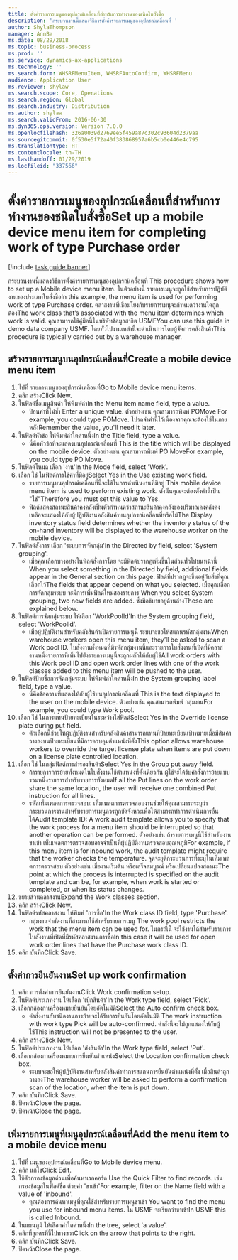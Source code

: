 ```yaml
---
title: ตั้งค่ารายการเมนูของอุปกรณ์เคลื่อนที่สำหรับการทำงานของชนิดใบสั่งซื้อ
description: 'กระบวนงานนี้แสดงวิธีการตั้งค่ารายการเมนูของอุปกรณ์เคลื่อนที่ '
author: ShylaThompson
manager: AnnBe
ms.date: 08/29/2018
ms.topic: business-process
ms.prod: ''
ms.service: dynamics-ax-applications
ms.technology: ''
ms.search.form: WHSRFMenuItem, WHSRFAutoConfirm, WHSRFMenu
audience: Application User
ms.reviewer: shylaw
ms.search.scope: Core, Operations
ms.search.region: Global
ms.search.industry: Distribution
ms.author: shylaw
ms.search.validFrom: 2016-06-30
ms.dyn365.ops.version: Version 7.0.0
ms.openlocfilehash: 326a0039d2769ee5f459a87c302c93604d2379aa
ms.sourcegitcommit: 0f530e5f72a40f383868957a6b5cb0e446e4c795
ms.translationtype: HT
ms.contentlocale: th-TH
ms.lasthandoff: 01/29/2019
ms.locfileid: "337566"
---
```

# <a name="set-up-a-mobile-device-menu-item-for-completing-work-of-type-purchase-order"></a><span data-ttu-id="38ba9-103">ตั้งค่ารายการเมนูของอุปกรณ์เคลื่อนที่สำหรับการทำงานของชนิดใบสั่งซื้อ</span><span class="sxs-lookup"><span data-stu-id="38ba9-103">Set up a mobile device menu item for completing work of type Purchase order</span></span>

[!include [task guide banner](../../includes/task-guide-banner.md)]

<span data-ttu-id="38ba9-104">กระบวนงานนี้แสดงวิธีการตั้งค่ารายการเมนูของอุปกรณ์เคลื่อนที่ </span><span class="sxs-lookup"><span data-stu-id="38ba9-104">This procedure shows how to set up a Mobile device menu item.</span></span> <span data-ttu-id="38ba9-105">ในตัวอย่างนี้ รายการเมนูจะถูกใช้สำหรับการปฏิบัติงานของประเภทใบสั่งซื้อ</span><span class="sxs-lookup"><span data-stu-id="38ba9-105">In this example, the menu item is used for performing work of type Purchase order.</span></span> <span data-ttu-id="38ba9-106">คลาสงานที่เชื่อมโยงกับรายการเมนูจะกำหนดว่างานใดถูกต้อง</span><span class="sxs-lookup"><span data-stu-id="38ba9-106">The work class that’s associated with the menu item determines which work is valid.</span></span> <span data-ttu-id="38ba9-107">คุณสามารถใช้คู่มือนี้ในบริษัทข้อมูลสาธิต USMF</span><span class="sxs-lookup"><span data-stu-id="38ba9-107">You can use this guide in demo data company USMF.</span></span> <span data-ttu-id="38ba9-108">โดยทั่วไปงานเหล่านี้จะดำเนินการโดยผู้จัดการคลังสินค้า</span><span class="sxs-lookup"><span data-stu-id="38ba9-108">This procedure is typically carried out by a warehouse manager.</span></span>


## <a name="create-a-mobile-device-menu-item"></a><span data-ttu-id="38ba9-109">สร้างรายการเมนูบนอุปกรณ์เคลื่อนที่</span><span class="sxs-lookup"><span data-stu-id="38ba9-109">Create a mobile device menu item</span></span>
1. <span data-ttu-id="38ba9-110">ไปที่ รายการเมนูของอุปกรณ์เคลื่อนที่</span><span class="sxs-lookup"><span data-stu-id="38ba9-110">Go to Mobile device menu items.</span></span>
2. <span data-ttu-id="38ba9-111">คลิก สร้าง</span><span class="sxs-lookup"><span data-stu-id="38ba9-111">Click New.</span></span>
3. <span data-ttu-id="38ba9-112">ในฟิลด์ชื่อเมนูสินค้า ให้พิมพ์ค่า</span><span class="sxs-lookup"><span data-stu-id="38ba9-112">In the Menu item name field, type a value.</span></span>
    * <span data-ttu-id="38ba9-113">ป้อนค่าที่ไม่ซ้ำ </span><span class="sxs-lookup"><span data-stu-id="38ba9-113">Enter a unique value.</span></span> <span data-ttu-id="38ba9-114">ตัวอย่างเช่น คุณสามารถพิมพ์ POMove </span><span class="sxs-lookup"><span data-stu-id="38ba9-114">For example, you could type POMove.</span></span> <span data-ttu-id="38ba9-115">โปรดจำค่านี้ไว้เนื่องจากคุณจะต้องใช้ในภายหลัง</span><span class="sxs-lookup"><span data-stu-id="38ba9-115">Remember the value, you'll need it later.</span></span>  
4. <span data-ttu-id="38ba9-116">ในฟิลด์หัวข้อ ให้พิมพ์ค่าใดค่าหนึ่ง</span><span class="sxs-lookup"><span data-stu-id="38ba9-116">In the Title field, type a value.</span></span>
    * <span data-ttu-id="38ba9-117">นี่คือหัวข้อที่จะแสดงบนอุปกรณ์เคลื่อนที่ </span><span class="sxs-lookup"><span data-stu-id="38ba9-117">This is the title which will be displayed on the mobile device.</span></span> <span data-ttu-id="38ba9-118">ตัวอย่างเช่น คุณสามารถพิมพ์ PO Move</span><span class="sxs-lookup"><span data-stu-id="38ba9-118">For example, you could type PO Move.</span></span>  
5. <span data-ttu-id="38ba9-119">ในฟิลด์โหมด เลือก 'งาน'</span><span class="sxs-lookup"><span data-stu-id="38ba9-119">In the Mode field, select 'Work'.</span></span>
6. <span data-ttu-id="38ba9-120">เลือก ใช่ ในฟิลด์การใช้ค่าที่มีอยู่</span><span class="sxs-lookup"><span data-stu-id="38ba9-120">Select Yes in the Use existing work field.</span></span>
    * <span data-ttu-id="38ba9-121">รายการเมนูบนอุปกรณ์เคลื่อนที่นี้จะใช้ในการดำเนินงานที่มีอยู่ </span><span class="sxs-lookup"><span data-stu-id="38ba9-121">This mobile device menu item is used to perform existing work.</span></span> <span data-ttu-id="38ba9-122">ดังนั้นคุณจะต้องตั้งค่านี้เป็น "ใช่"</span><span class="sxs-lookup"><span data-stu-id="38ba9-122">Therefore you must set this value to Yes.</span></span>  
    * <span data-ttu-id="38ba9-123">ฟิลด์แสดงสถานะสินค้าคงคลังเป็นตัวกำหนดว่าสถานะสินค้าคงคลังของปริมาณคงคลังคงเหลือจะแสดงให้กับผู้ปฏิบัติงานคลังสินค้าบนอุปกรณ์เคลื่อนที่หรือไม่</span><span class="sxs-lookup"><span data-stu-id="38ba9-123">The Display inventory status field determines whether the inventory status of the on-hand inventory will be displayed to the warehouse worker on the mobile device.</span></span>  
7. <span data-ttu-id="38ba9-124">ในฟิลด์สั่งการ เลือก 'ระบบการจัดกลุ่ม'</span><span class="sxs-lookup"><span data-stu-id="38ba9-124">In the Directed by field, select 'System grouping'.</span></span>
    * <span data-ttu-id="38ba9-125">เมื่อคุณเลือกบางอย่างในฟิลด์สั่งการโดย จะมีฟิลด์ปรากฏเพิ่มขึ้นในส่วนทั่วไปบนหน้านี้ </span><span class="sxs-lookup"><span data-stu-id="38ba9-125">When you select something in the Directed by field, additional fields appear in the General section on this page.</span></span> <span data-ttu-id="38ba9-126">ฟิลด์ที่ปรากฏจะขึ้นอยู่กับสิ่งที่คุณเลือกไว้</span><span class="sxs-lookup"><span data-stu-id="38ba9-126">The fields that appear depend on what you selected.</span></span> <span data-ttu-id="38ba9-127">เมื่อคุณเลือกการจัดกลุ่มระบบ จะมีการเพิ่มฟิลด์ใหม่สองรายการ </span><span class="sxs-lookup"><span data-stu-id="38ba9-127">When you select System grouping, two new fields are added.</span></span> <span data-ttu-id="38ba9-128">ซึ่งมีอธิบายอยู่ด้านล่าง</span><span class="sxs-lookup"><span data-stu-id="38ba9-128">These are explained below.</span></span>  
8. <span data-ttu-id="38ba9-129">ในฟิลด์การจัดกลุ่มระบบ ให้เลือก 'WorkPoolId'</span><span class="sxs-lookup"><span data-stu-id="38ba9-129">In the System grouping field, select 'WorkPoolId'.</span></span>
    * <span data-ttu-id="38ba9-130">เมื่อผู้ปฏิบัติงานสำหรับคลังสินค้าเปิดรายการเมนูนี้ ระบบจะขอให้สแกนรหัสกลุ่มงาน</span><span class="sxs-lookup"><span data-stu-id="38ba9-130">When warehouse workers open this menu item, they’ll be asked to scan a Work pool ID.</span></span> <span data-ttu-id="38ba9-131">ใบสั่งงานทั้งหมดที่มีรหัสกลุ่มงานนี้และรายการใบสั่งงานที่เปิดที่มีคลาสงานหนึ่งรายการที่เพิ่มไปยังรายการเมนูนี้จะถูกผลักให้กับผู้ใช้</span><span class="sxs-lookup"><span data-stu-id="38ba9-131">All work orders with this Work pool ID and open work order lines with one of the work classes added to this menu item will be pushed to the user.</span></span>  
9. <span data-ttu-id="38ba9-132">ในฟิลด์ป้ายชื่อการจัดกลุ่มระบบ ให้พิมพ์ค่าใดค่าหนึ่ง</span><span class="sxs-lookup"><span data-stu-id="38ba9-132">In the System grouping label field, type a value.</span></span>
    * <span data-ttu-id="38ba9-133">นี่คือข้อความที่แสดงให้กับผู้ใช้บนอุปกรณ์เคลื่อนที่ </span><span class="sxs-lookup"><span data-stu-id="38ba9-133">This is the text displayed to the user on the mobile device.</span></span> <span data-ttu-id="38ba9-134">ตัวอย่างเช่น คุณสามารถพิมพ์ กลุ่มงาน</span><span class="sxs-lookup"><span data-stu-id="38ba9-134">For example, you could type Work pool.</span></span>  
10. <span data-ttu-id="38ba9-135">เลือก ใช่ ในการแทนป้ายทะเบียนในระหว่างใส่ฟิลด์</span><span class="sxs-lookup"><span data-stu-id="38ba9-135">Select Yes in the Override license plate during put field.</span></span>
    * <span data-ttu-id="38ba9-136">ตัวเลือกนี้ช่วยให้ผู้ปฏิบัติงานสำหรับคลังสินค้าสามารถแทนที่ป้ายทะเบียนเป้าหมายเมื่อมีสินค้าวางลงบนป้ายทะเบียนที่มีการควบคุมตำแหน่งที่ตั้ง</span><span class="sxs-lookup"><span data-stu-id="38ba9-136">This option allows warehouse workers to override the target license plate when items are put down on a license plate controlled location.</span></span>  
11. <span data-ttu-id="38ba9-137">เลือก ใช่ ในกลุ่มฟิลด์การสำรองสินค้า</span><span class="sxs-lookup"><span data-stu-id="38ba9-137">Select Yes in the Group put away field.</span></span>
    * <span data-ttu-id="38ba9-138">ถ้ารายการการย้ายทั้งหมดในใบสั่งงานใช้ตำแหน่งที่ตั้งเดียวกัน ผู้ใช้จะได้รับคำสั่งการย้ายแบบรวมหนึ่งรายการสำหรับรายการทั้งหมด</span><span class="sxs-lookup"><span data-stu-id="38ba9-138">If all the Put lines on the work order share the same location, the user will receive one combined Put instruction for all lines.</span></span>  
    * <span data-ttu-id="38ba9-139">รหัสเท็มเพลตการตรวจสอบ: เท็มเพลตการตรวจสอบงานช่วยให้คุณสามารถระบุว่ากระบวนการงานสำหรับรายการเมนูควรถูกขัดจังหวะเพื่อให้สามารถทำการดำเนินการอื่นได้</span><span class="sxs-lookup"><span data-stu-id="38ba9-139">Audit template ID: A work audit template allows you to specify that the work process for a menu item should be interrupted so that another operation can be performed.</span></span> <span data-ttu-id="38ba9-140">ตัวอย่างเช่น ถ้ารายการเมนูนี้ใช้สำหรับงานขาเข้า เท็มเพลตการตรวจสอบอาจจำเป็นที่ผู้ปฏิบัติงานตรวจสอบอุณหภูมิ</span><span class="sxs-lookup"><span data-stu-id="38ba9-140">For example, if this menu item is for inbound work, the audit template might require that the worker checks the temperature.</span></span> <span data-ttu-id="38ba9-141">จุดจะยุติกระบวนการที่ระบุในเท็มเพลตการตรวจสอบ ตัวอย่างเช่น เมื่องานเริ่มต้น หรือเสร็จสมบูรณ์ หรือเปลี่ยนแปลงสถานะ</span><span class="sxs-lookup"><span data-stu-id="38ba9-141">The point at which the process is interrupted is specified on the audit template and can be, for example, when work is started or completed, or when its status changes.</span></span>  
12. <span data-ttu-id="38ba9-142">ขยายส่วนคลาสงาน</span><span class="sxs-lookup"><span data-stu-id="38ba9-142">Expand the Work classes section.</span></span>
13. <span data-ttu-id="38ba9-143">คลิก สร้าง</span><span class="sxs-lookup"><span data-stu-id="38ba9-143">Click New.</span></span>
14. <span data-ttu-id="38ba9-144">ในฟิลด์รหัสคลาสงาน ให้พิมพ์ 'การซื้อ'</span><span class="sxs-lookup"><span data-stu-id="38ba9-144">In the Work class ID field, type 'Purchase'.</span></span>
    * <span data-ttu-id="38ba9-145">กลุ่มงานจำกัดงานที่สามารถใช้สำหรับรายการเมนู </span><span class="sxs-lookup"><span data-stu-id="38ba9-145">The work pool restricts the work that the menu item can be used for.</span></span> <span data-ttu-id="38ba9-146">ในกรณีนี้ จะใช้งานได้สำหรับรายการใบสั่งงานที่เปิดที่มีรหัสคลาสงานการซื้อ</span><span class="sxs-lookup"><span data-stu-id="38ba9-146">In this case it will be used for open work order lines that have the Purchase work class ID.</span></span>  
15. <span data-ttu-id="38ba9-147">คลิก บันทึก</span><span class="sxs-lookup"><span data-stu-id="38ba9-147">Click Save.</span></span>

## <a name="set-up-work-confirmation"></a><span data-ttu-id="38ba9-148">ตั้งค่าการยืนยันงาน</span><span class="sxs-lookup"><span data-stu-id="38ba9-148">Set up work confirmation</span></span>
1. <span data-ttu-id="38ba9-149">คลิก การตั้งค่าการยืนยันงาน</span><span class="sxs-lookup"><span data-stu-id="38ba9-149">Click Work confirmation setup.</span></span>
2. <span data-ttu-id="38ba9-150">ในฟิลด์ประเภทงาน ให้เลือก 'เบิกสินค้า'</span><span class="sxs-lookup"><span data-stu-id="38ba9-150">In the Work type field, select 'Pick'.</span></span>
3. <span data-ttu-id="38ba9-151">เลือกกล่องกาเครื่องหมายยืนยันโดยอัตโนมัติ</span><span class="sxs-lookup"><span data-stu-id="38ba9-151">Select the Auto confirm check box.</span></span>
    * <span data-ttu-id="38ba9-152">คำสั่งงานกับชนิดงานการย้ายจะได้รับการยืนยันโดยอัตโนมัติ </span><span class="sxs-lookup"><span data-stu-id="38ba9-152">The work instruction with work type Pick will be auto-confirmed.</span></span> <span data-ttu-id="38ba9-153">คำสั่งนี้จะไม่ถูกแสดงให้กับผู้ใช้</span><span class="sxs-lookup"><span data-stu-id="38ba9-153">This instruction will not be presented to the user.</span></span>  
4. <span data-ttu-id="38ba9-154">คลิก สร้าง</span><span class="sxs-lookup"><span data-stu-id="38ba9-154">Click New.</span></span>
5. <span data-ttu-id="38ba9-155">ในฟิลด์ประเภทงาน ให้เลือก 'ส่งสินค้า'</span><span class="sxs-lookup"><span data-stu-id="38ba9-155">In the Work type field, select 'Put'.</span></span>
6. <span data-ttu-id="38ba9-156">เลือกกล่องกาเครื่องหมายการยืนยันตำแหน่ง</span><span class="sxs-lookup"><span data-stu-id="38ba9-156">Select the Location confirmation check box.</span></span>
    * <span data-ttu-id="38ba9-157">ระบบจะขอให้ผู้ปฏิบัติงานสำหรับคลังสินค้าทำการสแกนการยืนยันตำแหน่งที่ตั้ง เมื่อสินค้าถูกวางลง</span><span class="sxs-lookup"><span data-stu-id="38ba9-157">The warehouse worker will be asked to perform a confirmation scan of the location, when the item is put down.</span></span>  
7. <span data-ttu-id="38ba9-158">คลิก บันทึก</span><span class="sxs-lookup"><span data-stu-id="38ba9-158">Click Save.</span></span>
8. <span data-ttu-id="38ba9-159">ปิดหน้า</span><span class="sxs-lookup"><span data-stu-id="38ba9-159">Close the page.</span></span>
9. <span data-ttu-id="38ba9-160">ปิดหน้า</span><span class="sxs-lookup"><span data-stu-id="38ba9-160">Close the page.</span></span>

## <a name="add-the-menu-item-to-a-mobile-device-menu"></a><span data-ttu-id="38ba9-161">เพิ่มรายการเมนูที่เมนูอุปกรณ์เคลื่อนที่</span><span class="sxs-lookup"><span data-stu-id="38ba9-161">Add the menu item to a mobile device menu</span></span>
1. <span data-ttu-id="38ba9-162">ไปที่ เมนูของอุปกรณ์เคลื่อนที่</span><span class="sxs-lookup"><span data-stu-id="38ba9-162">Go to Mobile device menu.</span></span>
2. <span data-ttu-id="38ba9-163">คลิก แก้ไข</span><span class="sxs-lookup"><span data-stu-id="38ba9-163">Click Edit.</span></span>
3. <span data-ttu-id="38ba9-164">ใช้ตัวกรองข้อมูลด่วนเพื่อค้นหาเรกคอร์ด </span><span class="sxs-lookup"><span data-stu-id="38ba9-164">Use the Quick Filter to find records.</span></span> <span data-ttu-id="38ba9-165">เช่น กรองข้อมูลในฟิลด์ชื่อ ด้วยค่า 'ขาเข้า'</span><span class="sxs-lookup"><span data-stu-id="38ba9-165">For example, filter on the Name field with a value of 'inbound'.</span></span>
    * <span data-ttu-id="38ba9-166">คุณต้องการค้นหาเมนูที่คุณใช้สำหรับรายการเมนูขาเข้า </span><span class="sxs-lookup"><span data-stu-id="38ba9-166">You want to find the menu you use for inbound menu items.</span></span> <span data-ttu-id="38ba9-167">ใน USMF จะเรียกว่าขาเข้า</span><span class="sxs-lookup"><span data-stu-id="38ba9-167">In USMF this is called Inbound.</span></span>  
4. <span data-ttu-id="38ba9-168">ในแผนภูมิ ให้เลือกค่าใดค่าหนึ่ง</span><span class="sxs-lookup"><span data-stu-id="38ba9-168">In the tree, select 'a value'.</span></span>
5. <span data-ttu-id="38ba9-169">คลิกที่ลูกศรที่ชี้ไปทางขวา</span><span class="sxs-lookup"><span data-stu-id="38ba9-169">Click on the arrow that points to the right.</span></span>
6. <span data-ttu-id="38ba9-170">คลิก บันทึก</span><span class="sxs-lookup"><span data-stu-id="38ba9-170">Click Save.</span></span>
7. <span data-ttu-id="38ba9-171">ปิดหน้า</span><span class="sxs-lookup"><span data-stu-id="38ba9-171">Close the page.</span></span>

